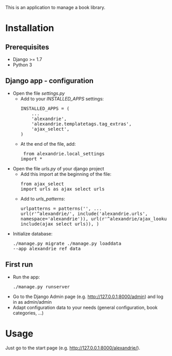 This is an application to manage a book library.


# Installation
## Prerequisites
* Django >= 1.7
* Python 3
## Django app - configuration
* Open the file *settings.py*
  * Add to your *INSTALLED_APPS* settings:
    <pre>
    INSTALLED_APPS = (
        ...
        'alexandrie',
        'alexandrie.templatetags.tag_extras',
        'ajax_select',
    )
    </pre>
  * At the end of the file, add:<pre>
    from alexandrie.local_settings import *</pre>
* Open the file *urls.py* of your django project
  * Add this import at the beginning of the file:<pre>from ajax_select import urls as ajax_select_urls</pre>
  * Add to *urls_patterns*:<pre>urlpatterns = patterns('',
    ...
    url(r'^alexandrie/', include('alexandrie.urls', namespace='alexandrie')),
    url(r'^alexandrie/ajax_lookups/', include(ajax_select_urls)),
)</pre>
* Initialize database:<pre>./manage.py migrate
./manage.py loaddata --app alexandrie ref_data</pre>

## First run

* Run the app:<pre>./manage.py runserver</pre>
* Go to the Django Admin page (e.g. http://127.0.0.1:8000/admin) and log in as admin/admin
* Adapt configuration data to your needs (general configuration, book categories, ...)

# Usage

Just go to the start page (e.g. http://127.0.0.1:8000/alexandrie/).

